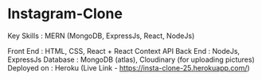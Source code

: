 # Instagram-Clone

Key Skills : MERN (MongoDB, ExpressJs, React, NodeJs)

Front End : HTML, CSS, React + React Context API
Back End : NodeJs, ExpressJs
Database : MongoDB (atlas), Cloudinary (for uploading pictures)
Deployed on : Heroku (Live Link - https://insta-clone-25.herokuapp.com/)
